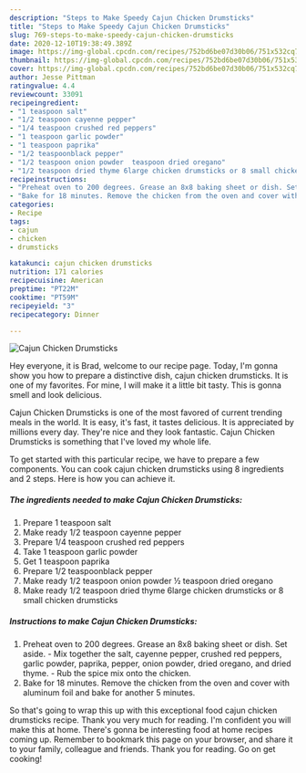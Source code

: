 ```yaml
---
description: "Steps to Make Speedy Cajun Chicken Drumsticks"
title: "Steps to Make Speedy Cajun Chicken Drumsticks"
slug: 769-steps-to-make-speedy-cajun-chicken-drumsticks
date: 2020-12-10T19:38:49.389Z
image: https://img-global.cpcdn.com/recipes/752bd6be07d30b06/751x532cq70/cajun-chicken-drumsticks-recipe-main-photo.jpg
thumbnail: https://img-global.cpcdn.com/recipes/752bd6be07d30b06/751x532cq70/cajun-chicken-drumsticks-recipe-main-photo.jpg
cover: https://img-global.cpcdn.com/recipes/752bd6be07d30b06/751x532cq70/cajun-chicken-drumsticks-recipe-main-photo.jpg
author: Jesse Pittman
ratingvalue: 4.4
reviewcount: 33091
recipeingredient:
- "1 teaspoon salt"
- "1/2 teaspoon cayenne pepper"
- "1/4 teaspoon crushed red peppers"
- "1 teaspoon garlic powder"
- "1 teaspoon paprika"
- "1/2 teaspoonblack pepper"
- "1/2 teaspoon onion powder  teaspoon dried oregano"
- "1/2 teaspoon dried thyme 6large chicken drumsticks or 8 small chicken drumsticks"
recipeinstructions:
- "Preheat oven to 200 degrees. Grease an 8x8 baking sheet or dish. Set aside. Mix together the salt, cayenne pepper, crushed red peppers, garlic powder, paprika, pepper, onion powder, dried oregano, and dried thyme. Rub the spice mix onto the chicken."
- "Bake for 18 minutes. Remove the chicken from the oven and cover with aluminum foil and bake for another 5 minutes."
categories:
- Recipe
tags:
- cajun
- chicken
- drumsticks

katakunci: cajun chicken drumsticks 
nutrition: 171 calories
recipecuisine: American
preptime: "PT22M"
cooktime: "PT59M"
recipeyield: "3"
recipecategory: Dinner

---
```



![Cajun Chicken Drumsticks](https://img-global.cpcdn.com/recipes/752bd6be07d30b06/751x532cq70/cajun-chicken-drumsticks-recipe-main-photo.jpg)

Hey everyone, it is Brad, welcome to our recipe page. Today, I'm gonna show you how to prepare a distinctive dish, cajun chicken drumsticks. It is one of my favorites. For mine, I will make it a little bit tasty. This is gonna smell and look delicious.

Cajun Chicken Drumsticks is one of the most favored of current trending meals in the world. It is easy, it's fast, it tastes delicious. It is appreciated by millions every day. They're nice and they look fantastic. Cajun Chicken Drumsticks is something that I've loved my whole life.




To get started with this particular recipe, we have to prepare a few components. You can cook cajun chicken drumsticks using 8 ingredients and 2 steps. Here is how you can achieve it.

<!--inarticleads1-->

##### The ingredients needed to make Cajun Chicken Drumsticks:

1. Prepare 1 teaspoon salt
1. Make ready 1/2 teaspoon cayenne pepper
1. Prepare 1/4 teaspoon crushed red peppers
1. Take 1 teaspoon garlic powder
1. Get 1 teaspoon paprika
1. Prepare 1/2 teaspoonblack pepper
1. Make ready 1/2 teaspoon onion powder ½ teaspoon dried oregano
1. Make ready 1/2 teaspoon dried thyme 6large chicken drumsticks or 8 small chicken drumsticks




<!--inarticleads2-->

##### Instructions to make Cajun Chicken Drumsticks:

1. Preheat oven to 200 degrees. Grease an 8x8 baking sheet or dish. Set aside. - Mix together the salt, cayenne pepper, crushed red peppers, garlic powder, paprika, pepper, onion powder, dried oregano, and dried thyme. - Rub the spice mix onto the chicken.
1. Bake for 18 minutes. Remove the chicken from the oven and cover with aluminum foil and bake for another 5 minutes.




So that's going to wrap this up with this exceptional food cajun chicken drumsticks recipe. Thank you very much for reading. I'm confident you will make this at home. There's gonna be interesting food at home recipes coming up. Remember to bookmark this page on your browser, and share it to your family, colleague and friends. Thank you for reading. Go on get cooking!
